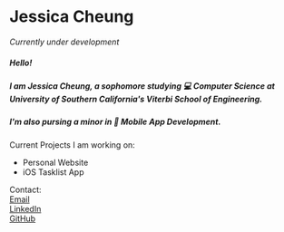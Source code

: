 # Jessica Cheung

_Currently under development_

##### Hello!

##### I am Jessica Cheung, a sophomore studying :computer: Computer Science at University of Southern California's Viterbi School of Engineering.

##### I'm also pursing a minor in :iphone: Mobile App Development.

Current Projects I am working on:

- Personal Website
- iOS Tasklist App

Contact:  
[Email](jessicacheung289@gmail.com)  
[LinkedIn](https://www.linkedin.com/in/jessicacheung289/)  
[GitHub](https://github.com/jesxilin)

